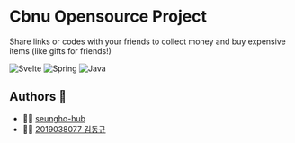 # Cbnu Opensource Project

Share links or codes with your friends to collect money and buy expensive items
(like gifts for friends!)

![Svelte](https://img.shields.io/badge/svelte-%23f1413d.svg?style=for-the-badge&logo=svelte&logoColor=white)
![Spring](https://img.shields.io/badge/spring-%236DB33F.svg?style=for-the-badge&logo=spring&logoColor=white)
![Java](https://img.shields.io/badge/java-%23ED8B00.svg?style=for-the-badge&logo=java&logoColor=white)

## Authors :two_men_holding_hands:

- :family_man_boy: [seungho-hub](https://github.com/seungho-hub)
- :family_man_boy: [2019038077 김동규](https://github.com/Dongu-K)

